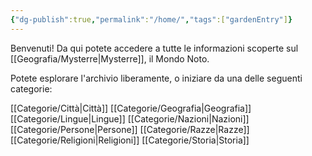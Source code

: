 ```yaml
---
{"dg-publish":true,"permalink":"/home/","tags":["gardenEntry"]}
---
```


Benvenuti! Da qui potete accedere a tutte le informazioni scoperte sul [[Geografia/Mysterre\|Mysterre]], il Mondo Noto. 

Potete esplorare l'archivio liberamente, o iniziare da una delle seguenti categorie:

[[Categorie/Città\|Città]]
[[Categorie/Geografia\|Geografia]]
[[Categorie/Lingue\|Lingue]]
[[Categorie/Nazioni\|Nazioni]]
[[Categorie/Persone\|Persone]]
[[Categorie/Razze\|Razze]]
[[Categorie/Religioni\|Religioni]]
[[Categorie/Storia\|Storia]]